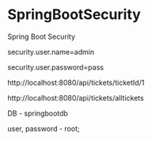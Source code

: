# SpringBootSecurity

Spring Boot Security

security.user.name=admin

security.user.password=pass

http://localhost:8080/api/tickets/ticketId/1

http://localhost:8080/api/tickets/alltickets

DB - springbootdb

user, password - root;
